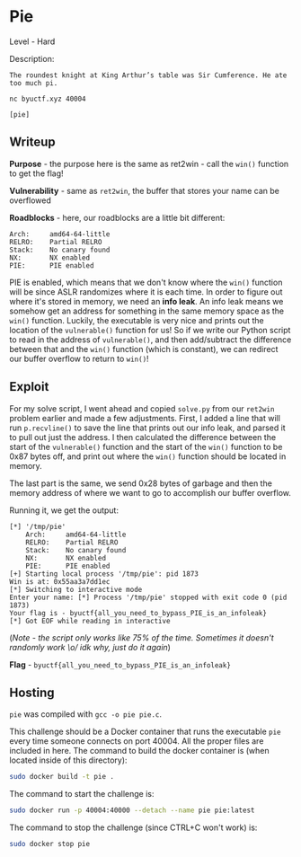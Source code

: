 # Pie
Level - Hard

Description:
```
The roundest knight at King Arthur’s table was Sir Cumference. He ate too much pi.

nc byuctf.xyz 40004

[pie]
```

## Writeup
**Purpose** - the purpose here is the same as ret2win - call the `win()` function to get the flag!

**Vulnerability** - same as `ret2win`, the buffer that stores your name can be overflowed

**Roadblocks** - here, our roadblocks are a little bit different:
```
Arch:     amd64-64-little
RELRO:    Partial RELRO
Stack:    No canary found
NX:       NX enabled
PIE:      PIE enabled
```

PIE is enabled, which means that we don't know where the `win()` function will be since ASLR randomizes where it is each time. In order to figure out where it's stored in memory, we need an **info leak**. An info leak means we somehow get an address for something in the same memory space as the `win()` function. Luckily, the executable is very nice and prints out the location of the `vulnerable()` function for us! So if we write our Python script to read in the address of `vulnerable()`, and then add/subtract the difference between that and the `win()` function (which is constant), we can redirect our buffer overflow to return to `win()`!

## Exploit
For my solve script, I went ahead and copied `solve.py` from our `ret2win` problem earlier and made a few adjustments. First, I added a line that will run `p.recvline()` to save the line that prints out our info leak, and parsed it to pull out just the address. I then calculated the difference between the start of the `vulnerable()` function and the start of the `win()` function to be 0x87 bytes off, and print out where the `win()` function should be located in memory. 

The last part is the same, we send 0x28 bytes of garbage and then the memory address of where we want to go to accomplish our buffer overflow.

Running it, we get the output:
```
[*] '/tmp/pie'
    Arch:     amd64-64-little
    RELRO:    Partial RELRO
    Stack:    No canary found
    NX:       NX enabled
    PIE:      PIE enabled
[+] Starting local process '/tmp/pie': pid 1873
Win is at: 0x55aa3a7dd1ec
[*] Switching to interactive mode
Enter your name: [*] Process '/tmp/pie' stopped with exit code 0 (pid 1873)
Your flag is - byuctf{all_you_need_to_bypass_PIE_is_an_infoleak}
[*] Got EOF while reading in interactive
```

(*Note - the script only works like 75% of the time. Sometimes it doesn't randomly work \o/ idk why, just do it again*)

**Flag** - `byuctf{all_you_need_to_bypass_PIE_is_an_infoleak}`

## Hosting
`pie` was compiled with `gcc -o pie pie.c`.

This challenge should be a Docker container that runs the executable `pie` every time someone connects on port 40004. All the proper files are included in here. The command to build the docker container is (when located inside of this directory):

```bash
sudo docker build -t pie .
```

The command to start the challenge is:

```bash
sudo docker run -p 40004:40000 --detach --name pie pie:latest
```

The command to stop the challenge (since CTRL+C won't work) is:

```bash
sudo docker stop pie
```